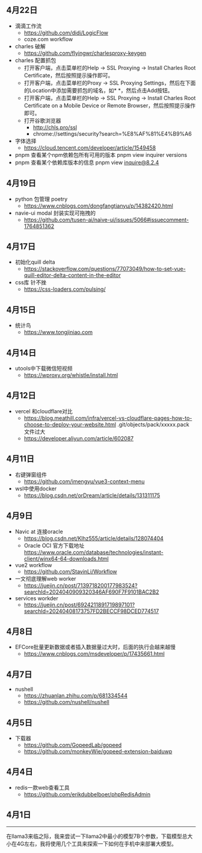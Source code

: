 ## 4月22日
- 滴滴工作流
  - https://github.com/didi/LogicFlow
  - coze.com workflow
- charles 破解
  - https://github.com/flyingwr/charlesproxy-keygen
- charles 配置抓包
  - 打开客户端，点击菜单栏的Help -> SSL Proxying -> Install Charles Root Certificate，然后按照提示操作即可。
  - 打开客户端，点击菜单栏的Proxy -> SSL Proxying Settings，然后在下面的Location中添加需要抓包的域名，如*  *，然后点击Add按钮。
  - 打开客户端，点击菜单栏的Help -> SSL Proxying -> Install Charles Root Certificate on a Mobile Device or Remote Browser，然后按照提示操作即可。
  - 打开谷歌浏览器 
    - http://chls.pro/ssl
    - chrome://settings/security?search=%E8%AF%81%E4%B9%A6
- 字体选择
  - https://cloud.tencent.com/developer/article/1549458
- pnpm 查看某个npm依赖包所有可用的版本
  pnpm view inquirer versions
- pnpm 查看某个依赖库版本的信息
  pnpm view inquire@8.2.4
## 4月19日
- python 包管理 poetry
  - https://www.cnblogs.com/dongfangtianyu/p/14382420.html
- navie-ui modal 封装实现可拖拽的
  - https://github.com/tusen-ai/naive-ui/issues/5066#issuecomment-1764851362
## 4月17日
- 初始化quill delta 
  - https://stackoverflow.com/questions/77073049/how-to-set-vue-quill-editor-delta-content-in-the-editor
- css库 针不挫
  - https://css-loaders.com/pulsing/
## 4月15日
- 统计鸟
  - https://www.tongjiniao.com
## 4月14日
- utools中下载微信短视频
  - https://wproxy.org/whistle/install.html
## 4月12日
- vercel 和cloudflare对比
  - https://blog.meathill.com/infra/vercel-vs-cloudflare-pages-how-to-choose-to-deploy-your-website.html
  .git/objects/pack/xxxxx.pack 文件过大
  - https://developer.aliyun.com/article/602087
## 4月11日
- 右键弹窗组件
  - https://github.com/imengyu/vue3-context-menu
- wsl中使用docker 
  - https://blog.csdn.net/orDream/article/details/131311175
## 4月9日
- Navic at 连接oracle
  - https://blog.csdn.net/Klhz555/article/details/128074404
  - Oracle OCI 官方下载地址 https://www.oracle.com/database/technologies/instant-client/winx64-64-downloads.html
- vue2 workflow 
  - https://github.com/StavinLi/Workflow
- 一文彻底理解web worker
  - https://juejin.cn/post/7139718200177983524?searchId=2024040909320346AF690F7F9101BAC2B2
- services workder 
  - https://juejin.cn/post/6924211891719897101?searchId=20240408173757FD2BECCF98DCED774517
## 4月8日
- EFCore批量更新数据或者插入数据量过大时，后面的执行会越来越慢
  - https://www.cnblogs.com/msdeveloper/p/17435661.html
## 4月7日
- nushell
  - https://zhuanlan.zhihu.com/p/681334544
  - https://github.com/nushell/nushell
## 4月5日
- 下载器
  - https://github.com/GopeedLab/gopeed
  - https://github.com/monkeyWie/gopeed-extension-baiduwp
## 4月4日
- redis一款web查看工具
  - https://github.com/erikdubbelboer/phpRedisAdmin
## 4月1日
----
在llama3来临之际，我来尝试一下llama2中最小的模型7B个参数，下载模型总大小在4G左右，我将使用几个工具来探索一下如何在手机中来部署大模型。